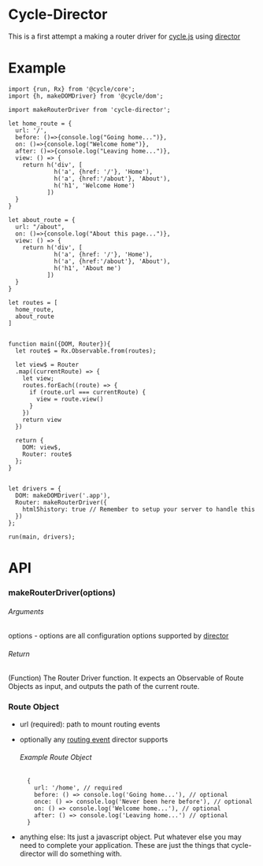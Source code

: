 # Cycle-Director

This is a first attempt a making a router driver for [cycle.js](http://cycle.js.org) using [director](https://github.com/flatiron/director)

# Example

```
import {run, Rx} from '@cycle/core';
import {h, makeDOMDriver} from '@cycle/dom';

import makeRouterDriver from 'cycle-director';

let home_route = {
  url: '/',
  before: ()=>{console.log("Going home...")},
  on: ()=>{console.log("Welcome home")},
  after: ()=>{console.log("Leaving home...")},
  view: () => {
    return h('div', [
             h('a', {href: '/'}, 'Home'),
             h('a', {href:'/about'}, 'About'),
             h('h1', 'Welcome Home')
           ])
  }
}

let about_route = {
  url: "/about",
  on: ()=>{console.log("About this page...")},
  view: () => {
    return h('div', [
             h('a', {href: '/'}, 'Home'),
             h('a', {href:'/about'}, 'About'),
             h('h1', 'About me')
           ])
  }
}

let routes = [
  home_route,
  about_route
]


function main({DOM, Router}){
  let route$ = Rx.Observable.from(routes);

  let view$ = Router
  .map((currentRoute) => {
    let view;
    routes.forEach((route) => {
      if (route.url === currentRoute) {
        view = route.view()
      }
    })
    return view
  })

  return {
    DOM: view$,
    Router: route$
  };
}


let drivers = {
  DOM: makeDOMDriver('.app'),
  Router: makeRouterDriver({
    html5history: true // Remember to setup your server to handle this
  })
};

run(main, drivers);
```
# API

### makeRouterDriver(options)

###### Arguments
  options - options are all configuration options supported by [director](https://github.com/flatiron/director#configuration)

###### Return
(Function) The Router Driver function. It expects an Observable of Route Objects as input, and outputs the path of the current route.

### Route Object

- url (required): path to mount routing events

- optionally any [routing event](https://github.com/flatiron/director#configuration) director supports

  ###### Example Route Object
  ```
    {
      url: '/home', // required
      before: () => console.log('Going home...'), // optional
      once: () => console.log('Never been here before'), // optional
      on: () => console.log('Welcome home...'), // optional
      after: () => console.log('Leaving home...') // optional
    }
  ```
- anything else: Its just a javascript object. Put whatever else you may need to complete your application. These are just the things that cycle-director will do something with.